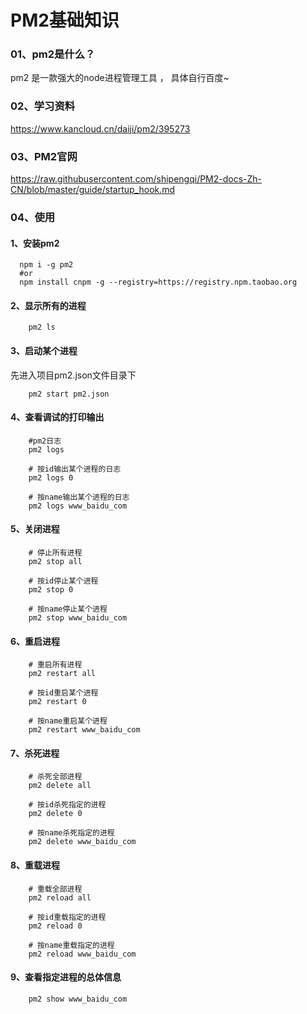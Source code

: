 # PM2基础知识

### 01、pm2是什么？

pm2 是一款强大的node进程管理工具 ， 具体自行百度~



### 02、学习资料 

https://www.kancloud.cn/daiji/pm2/395273



### 03、PM2官网 

https://raw.githubusercontent.com/shipengqi/PM2-docs-Zh-CN/blob/master/guide/startup_hook.md



### 04、使用



#### 1、安装pm2



```shell
  npm i -g pm2
  #or
  npm install cnpm -g --registry=https://registry.npm.taobao.org
```



#### 2、显示所有的进程



```shell
    pm2 ls
```



#### 3、启动某个进程



先进入项目pm2.json文件目录下



```shell
    pm2 start pm2.json
```



#### 4、查看调试的打印输出



```shell
    #pm2日志
    pm2 logs
    
    # 按id输出某个进程的日志
    pm2 logs 0

    # 按name输出某个进程的日志
    pm2 logs www_baidu_com
```



#### 5、关闭进程



```shell
    # 停止所有进程
    pm2 stop all
    
    # 按id停止某个进程
    pm2 stop 0
    
    # 按name停止某个进程
    pm2 stop www_baidu_com
```



#### 6、重启进程



```shell
    # 重启所有进程
    pm2 restart all
    
    # 按id重启某个进程
    pm2 restart 0
    
    # 按name重启某个进程
    pm2 restart www_baidu_com
```



#### 7、杀死进程



```shell
    # 杀死全部进程
    pm2 delete all 
    
    # 按id杀死指定的进程
    pm2 delete 0 
    
    # 按name杀死指定的进程
    pm2 delete www_baidu_com
```



#### 8、重载进程



```shell
    # 重载全部进程
    pm2 reload all 
    
    # 按id重载指定的进程
    pm2 reload 0 
    
    # 按name重载指定的进程
    pm2 reload www_baidu_com
```



#### 9、查看指定进程的总体信息



```shell
    pm2 show www_baidu_com
```

